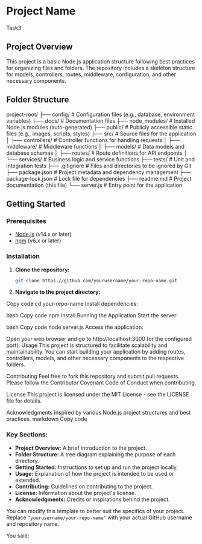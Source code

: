 # Project Name

Task3

## Project Overview

This project is a basic Node.js application structure following best practices for organizing files and folders. The repository includes a skeleton structure for models, controllers, routes, middleware, configuration, and other necessary components.

## Folder Structure
project-root/
├── config/ # Configuration files (e.g., database, environment variables)
├── docs/ # Documentation files
├── node_modules/ # Installed Node.js modules (auto-generated)
├── public/ # Publicly accessible static files (e.g., images, scripts, styles)
├── src/ # Source files for the application
│ ├── controllers/ # Controller functions for handling requests
│ ├── middleware/ # Middleware functions
│ ├── models/ # Data models and database schemas
│ ├── routes/ # Route definitions for API endpoints
│ └── services/ # Business logic and service functions
├── tests/ # Unit and integration tests
├── .gitignore # Files and directories to be ignored by Git
├── package.json # Project metadata and dependency management
├── package-lock.json # Lock file for dependencies
├── readme.md # Project documentation (this file)
└── server.js # Entry point for the application


## Getting Started

### Prerequisites

- [Node.js](https://nodejs.org/) (v14.x or later)
- [npm](https://www.npmjs.com/) (v6.x or later)

### Installation

1. **Clone the repository:**
   ```bash
   git clone https://github.com/yourusername/your-repo-name.git
2. **Navigate to the project directory:**
  
Copy code
cd your-repo-name
Install dependencies:

bash
Copy code
npm install
Running the Application
Start the server:

bash
Copy code
node server.js
Access the application:

Open your web browser and go to http://localhost:3000 (or the configured port).
Usage
This project is structured to facilitate scalability and maintainability. You can start building your application by adding routes, controllers, models, and other necessary components to the respective folders.

Contributing
Feel free to fork this repository and submit pull requests. Please follow the Contributor Covenant Code of Conduct when contributing.

License
This project is licensed under the MIT License - see the LICENSE file for details.

Acknowledgments
Inspired by various Node.js project structures and best practices.
markdown
Copy code

### Key Sections:

- **Project Overview:** A brief introduction to the project.
- **Folder Structure:** A tree diagram explaining the purpose of each directory.
- **Getting Started:** Instructions to set up and run the project locally.
- **Usage:** Explanation of how the project is intended to be used or extended.
- **Contributing:** Guidelines on contributing to the project.
- **License:** Information about the project's license.
- **Acknowledgments:** Credits or inspirations behind the project.

You can modify this template to better suit the specifics of your project. Replace `"yourusername/your-repo-name"` with your actual GitHub username and repository name.




You said:

